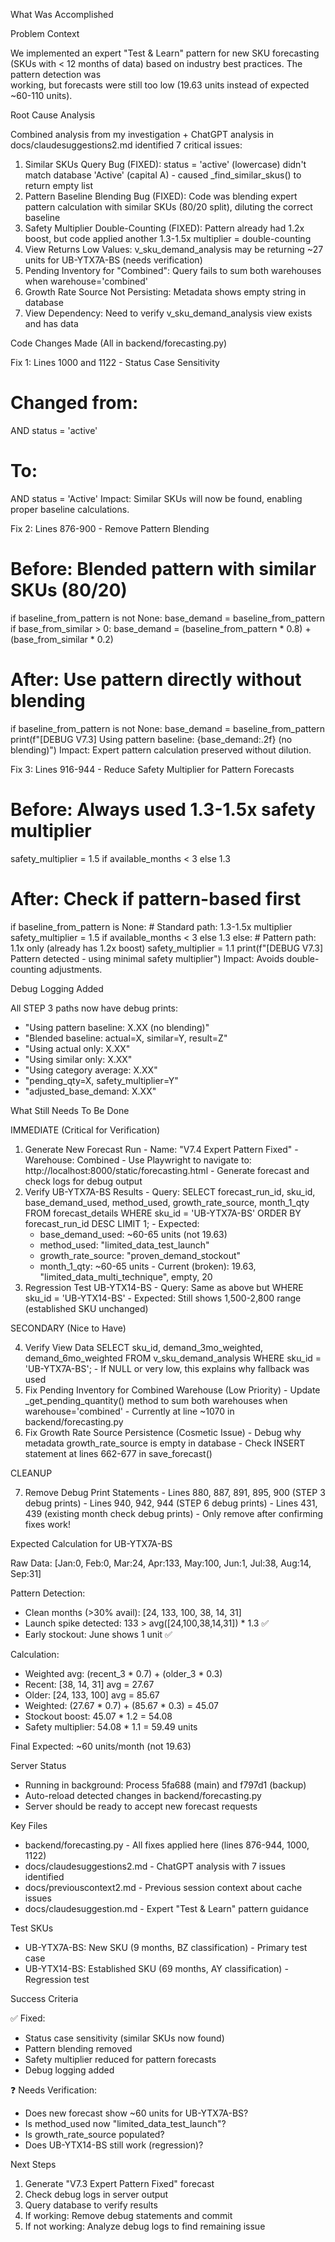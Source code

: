   What Was Accomplished

  Problem Context

  We implemented an expert "Test & Learn" pattern for new SKU forecasting (SKUs with < 12 months of data) based on industry best practices. The pattern detection was        
  working, but forecasts were still too low (19.63 units instead of expected ~60-110 units).

  Root Cause Analysis

  Combined analysis from my investigation + ChatGPT analysis in docs/claudesuggestions2.md identified 7 critical issues:

  1. Similar SKUs Query Bug (FIXED): status = 'active' (lowercase) didn't match database 'Active' (capital A) - caused _find_similar_skus() to return empty list
  2. Pattern Baseline Blending Bug (FIXED): Code was blending expert pattern calculation with similar SKUs (80/20 split), diluting the correct baseline
  3. Safety Multiplier Double-Counting (FIXED): Pattern already had 1.2x boost, but code applied another 1.3-1.5x multiplier = double-counting
  4. View Returns Low Values: v_sku_demand_analysis may be returning ~27 units for UB-YTX7A-BS (needs verification)
  5. Pending Inventory for "Combined": Query fails to sum both warehouses when warehouse='combined'
  6. Growth Rate Source Not Persisting: Metadata shows empty string in database
  7. View Dependency: Need to verify v_sku_demand_analysis view exists and has data

  Code Changes Made (All in backend/forecasting.py)

  Fix 1: Lines 1000 and 1122 - Status Case Sensitivity

  # Changed from:
  AND status = 'active'
  # To:
  AND status = 'Active'
  Impact: Similar SKUs will now be found, enabling proper baseline calculations.

  Fix 2: Lines 876-900 - Remove Pattern Blending

  # Before: Blended pattern with similar SKUs (80/20)
  if baseline_from_pattern is not None:
      base_demand = baseline_from_pattern
      if base_from_similar > 0:
          base_demand = (baseline_from_pattern * 0.8) + (base_from_similar * 0.2)

  # After: Use pattern directly without blending
  if baseline_from_pattern is not None:
      base_demand = baseline_from_pattern
      print(f"[DEBUG V7.3] Using pattern baseline: {base_demand:.2f} (no blending)")
  Impact: Expert pattern calculation preserved without dilution.

  Fix 3: Lines 916-944 - Reduce Safety Multiplier for Pattern Forecasts

  # Before: Always used 1.3-1.5x safety multiplier
  safety_multiplier = 1.5 if available_months < 3 else 1.3

  # After: Check if pattern-based first
  if baseline_from_pattern is None:
      # Standard path: 1.3-1.5x multiplier
      safety_multiplier = 1.5 if available_months < 3 else 1.3
  else:
      # Pattern path: 1.1x only (already has 1.2x boost)
      safety_multiplier = 1.1
      print(f"[DEBUG V7.3] Pattern detected - using minimal safety multiplier")
  Impact: Avoids double-counting adjustments.

  Debug Logging Added

  All STEP 3 paths now have debug prints:
  - "Using pattern baseline: X.XX (no blending)"
  - "Blended baseline: actual=X, similar=Y, result=Z"
  - "Using actual only: X.XX"
  - "Using similar only: X.XX"
  - "Using category average: X.XX"
  - "pending_qty=X, safety_multiplier=Y"
  - "adjusted_base_demand: X.XX"

  What Still Needs To Be Done

  IMMEDIATE (Critical for Verification)

  1. Generate New Forecast Run
    - Name: "V7.4 Expert Pattern Fixed"
    - Warehouse: Combined
    - Use Playwright to navigate to: http://localhost:8000/static/forecasting.html
    - Generate forecast and check logs for debug output
  2. Verify UB-YTX7A-BS Results
    - Query: SELECT forecast_run_id, sku_id, base_demand_used, method_used, growth_rate_source, month_1_qty FROM forecast_details WHERE sku_id = 'UB-YTX7A-BS' ORDER BY      
  forecast_run_id DESC LIMIT 1;
    - Expected:
        - base_demand_used: ~60-65 units (not 19.63)
      - method_used: "limited_data_test_launch"
      - growth_rate_source: "proven_demand_stockout"
      - month_1_qty: ~60-65 units
    - Current (broken): 19.63, "limited_data_multi_technique", empty, 20
  3. Regression Test UB-YTX14-BS
    - Query: Same as above but WHERE sku_id = 'UB-YTX14-BS'
    - Expected: Still shows 1,500-2,800 range (established SKU unchanged)

  SECONDARY (Nice to Have)

  4. Verify View Data
  SELECT sku_id, demand_3mo_weighted, demand_6mo_weighted
  FROM v_sku_demand_analysis
  WHERE sku_id = 'UB-YTX7A-BS';
    - If NULL or very low, this explains why fallback was used
  5. Fix Pending Inventory for Combined Warehouse (Low Priority)
    - Update _get_pending_quantity() method to sum both warehouses when warehouse='combined'
    - Currently at line ~1070 in backend/forecasting.py
  6. Fix Growth Rate Source Persistence (Cosmetic Issue)
    - Debug why metadata growth_rate_source is empty in database
    - Check INSERT statement at lines 662-677 in save_forecast()

  CLEANUP

  7. Remove Debug Print Statements
    - Lines 880, 887, 891, 895, 900 (STEP 3 debug prints)
    - Lines 940, 942, 944 (STEP 6 debug prints)
    - Lines 431, 439 (existing month check debug prints)
    - Only remove after confirming fixes work!

  Expected Calculation for UB-YTX7A-BS

  Raw Data: [Jan:0, Feb:0, Mar:24, Apr:133, May:100, Jun:1, Jul:38, Aug:14, Sep:31]

  Pattern Detection:
  - Clean months (>30% avail): [24, 133, 100, 38, 14, 31]
  - Launch spike detected: 133 > avg([24,100,38,14,31]) * 1.3 ✅
  - Early stockout: June shows 1 unit ✅

  Calculation:
  - Weighted avg: (recent_3 * 0.7) + (older_3 * 0.3)
  - Recent: [38, 14, 31] avg = 27.67
  - Older: [24, 133, 100] avg = 85.67
  - Weighted: (27.67 * 0.7) + (85.67 * 0.3) = 45.07
  - Stockout boost: 45.07 * 1.2 = 54.08
  - Safety multiplier: 54.08 * 1.1 = 59.49 units

  Final Expected: ~60 units/month (not 19.63)

  Server Status

  - Running in background: Process 5fa688 (main) and f797d1 (backup)
  - Auto-reload detected changes in backend/forecasting.py
  - Server should be ready to accept new forecast requests

  Key Files

  - backend/forecasting.py - All fixes applied here (lines 876-944, 1000, 1122)
  - docs/claudesuggestions2.md - ChatGPT analysis with 7 issues identified
  - docs/previouscontext2.md - Previous session context about cache issues
  - docs/claudesuggestion.md - Expert "Test & Learn" pattern guidance

  Test SKUs

  - UB-YTX7A-BS: New SKU (9 months, BZ classification) - Primary test case
  - UB-YTX14-BS: Established SKU (69 months, AY classification) - Regression test

  Success Criteria

  ✅ Fixed:
  - Status case sensitivity (similar SKUs now found)
  - Pattern blending removed
  - Safety multiplier reduced for pattern forecasts
  - Debug logging added

  ❓ Needs Verification:
  - Does new forecast show ~60 units for UB-YTX7A-BS?
  - Is method_used now "limited_data_test_launch"?
  - Is growth_rate_source populated?
  - Does UB-YTX14-BS still work (regression)?

  Next Steps

  1. Generate "V7.3 Expert Pattern Fixed" forecast
  2. Check debug logs in server output
  3. Query database to verify results
  4. If working: Remove debug statements and commit
  5. If not working: Analyze debug logs to find remaining issue